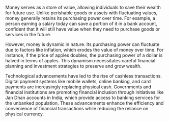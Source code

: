 Money serves as a store of value, allowing individuals to save their wealth for future use. Unlike perishable goods or assets with fluctuating values, money generally retains its purchasing power over time. For example, a person earning a salary today can save a portion of it in a bank account, confident that it will still have value when they need to purchase goods or services in the future.

However, money is dynamic in nature. Its purchasing power can fluctuate due to factors like inflation, which erodes the value of money over time. For instance, if the price of apples doubles, the purchasing power of a dollar is halved in terms of apples. This dynamism necessitates careful financial planning and investment strategies to preserve and grow wealth.

Technological advancements have led to the rise of cashless transactions. Digital payment systems like mobile wallets, online banking, and card payments are increasingly replacing physical cash. Governments and financial institutions are promoting financial inclusion through initiatives like Jan Dhan accounts in India, which provide access to banking services for the unbanked population. These advancements enhance the efficiency and convenience of financial transactions while reducing the reliance on physical currency.